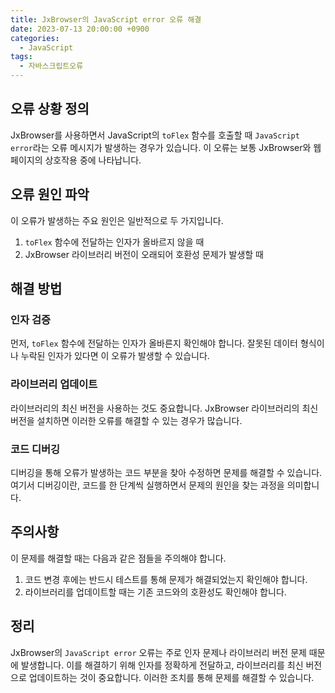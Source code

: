 ```yaml
---
title: JxBrowser의 JavaScript error 오류 해결
date: 2023-07-13 20:00:00 +0900
categories:
  - JavaScript
tags:
  - 자바스크립트오류
---
```


## 오류 상황 정의
JxBrowser를 사용하면서 JavaScript의 `toFlex` 함수를 호출할 때 `JavaScript error`라는 오류 메시지가 발생하는 경우가 있습니다. 이 오류는 보통 JxBrowser와 웹 페이지의 상호작용 중에 나타납니다.

## 오류 원인 파악
이 오류가 발생하는 주요 원인은 일반적으로 두 가지입니다.

1. `toFlex` 함수에 전달하는 인자가 올바르지 않을 때
2. JxBrowser 라이브러리 버전이 오래되어 호환성 문제가 발생할 때

## 해결 방법

### 인자 검증
먼저, `toFlex` 함수에 전달하는 인자가 올바른지 확인해야 합니다. 잘못된 데이터 형식이나 누락된 인자가 있다면 이 오류가 발생할 수 있습니다.

### 라이브러리 업데이트
라이브러리의 최신 버전을 사용하는 것도 중요합니다. JxBrowser 라이브러리의 최신 버전을 설치하면 이러한 오류를 해결할 수 있는 경우가 많습니다.

### 코드 디버깅
디버깅을 통해 오류가 발생하는 코드 부분을 찾아 수정하면 문제를 해결할 수 있습니다. 여기서 디버깅이란, 코드를 한 단계씩 실행하면서 문제의 원인을 찾는 과정을 의미합니다.

## 주의사항
이 문제를 해결할 때는 다음과 같은 점들을 주의해야 합니다.

1. 코드 변경 후에는 반드시 테스트를 통해 문제가 해결되었는지 확인해야 합니다.
2. 라이브러리를 업데이트할 때는 기존 코드와의 호환성도 확인해야 합니다.

## 정리
JxBrowser의 `JavaScript error` 오류는 주로 인자 문제나 라이브러리 버전 문제 때문에 발생합니다. 이를 해결하기 위해 인자를 정확하게 전달하고, 라이브러리를 최신 버전으로 업데이트하는 것이 중요합니다. 이러한 조치를 통해 문제를 해결할 수 있습니다.